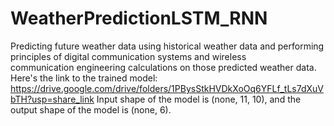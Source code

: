 # WeatherPredictionLSTM_RNN
Predicting future weather data using historical weather data and performing principles of digital communication systems and wireless communication engineering calculations on those predicted weather data.
Here's the link to the trained model:
https://drive.google.com/drive/folders/1PBysStkHVDkXoOq6YFLf_tLs7dXuVbTH?usp=share_link
Input shape of the model is (none, 11, 10), and the output shape of the model is (none, 6).
